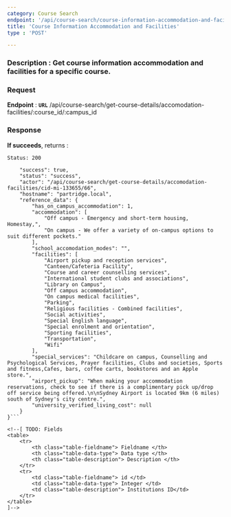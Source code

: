 ```yaml
---
category: Course Search
endpoint: '/api/course-search/course-information-accommodation-and-facilities/:course_id/:campus_id'
title: 'Course Information Accommodation and Facilities'
type : 'POST'

---
```

### **Description** : Get course information accommodation and facilities for a specific course.

### Request

**Endpoint** : **`URL`** /api/course-search/get-course-details/accomodation-facilities/:course_id/:campus_id

### Response

**If succeeds**, returns : 

```Status: 200```

```{
    "success": true,
    "status": "success",
    "actor": "/api/course-search/get-course-details/accomodation-facilities/cid-mi-133655/66",
    "hostname": "partridge.local",
    "reference_data": {
        "has_on_campus_accommodation": 1,
        "accommodation": [
            "Off campus - Emergency and short-term housing, Homestay,",
            "On campus - We offer a variety of on-campus options to suit different pockets."
        ],
        "school_accomodation_modes": "",
        "facilities": [
            "Airport pickup and reception services",
            "Canteen/Cafeteria Facility",
            "Course and career counselling services",
            "International student clubs and associations",
            "Library on Campus",
            "Off campus accommodation",
            "On campus medical facilities",
            "Parking",
            "Religious facilities - Combined facilities",
            "Social activities",
            "Special English language",
            "Special enrolment and orientation",
            "Sporting facilities",
            "Transportation",
            "Wifi"
        ],
        "special_services": "Childcare on campus, Counselling and Psychological Services, Prayer facilities, Clubs and societies, Sports and fitness,Cafes, bars, coffee carts, bookstores and an Apple store.",
        "airport_pickup": "When making your accommodation reservations, check to see if there is a complimentary pick up/drop off service being offered.\n\nSydney Airport is located 9km (6 miles) south of Sydney's city centre.",
        "university_verified_living_cost": null
    }
}```

<!--[ TODO: Fields
<table>
	<tr>
		<th class="table-fieldname"> Fieldname </th>
		<th class="table-data-type"> Data type </th>
		<th class="table-description"> Description </th>
	</tr>
	<tr>
		<td class="table-fieldname"> id </td>
		<td class="table-data-type"> Integer </td>
		<td class="table-description"> Institutions ID</td>
	</tr>  
</table>
]-->